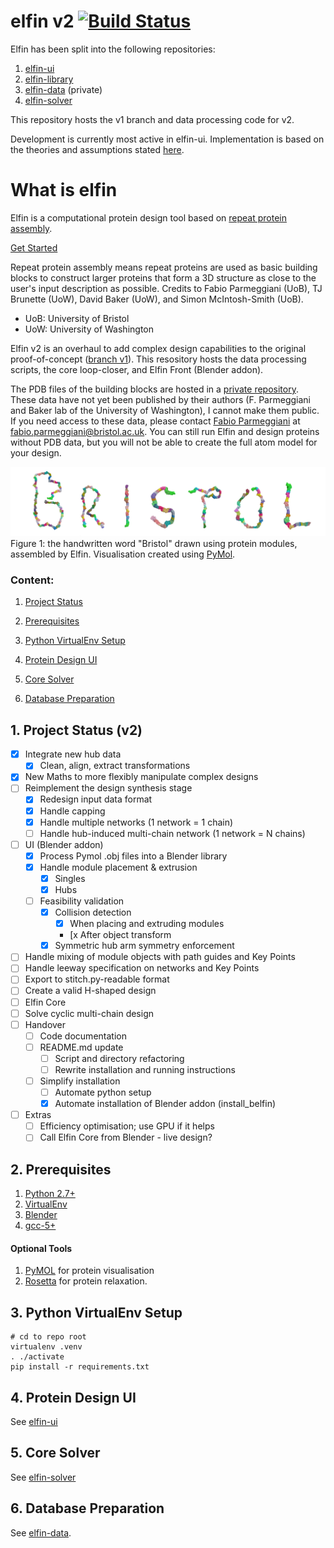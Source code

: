 # elfin v2 [![Build Status](https://travis-ci.com/joy13975/elfin.svg?branch=master)](https://travis-ci.com/joy13975/elfin)

Elfin has been split into the following repositories:
 1. [elfin-ui](https://github.com/joy13975/elfin-ui)
 2. [elfin-library](https://github.com/joy13975/elfin-library)
 3. [elfin-data](https://github.com/joy13975/elfin-data) (private)
 4. [elfin-solver](https://github.com/joy13975/elfin-solver)

This repository hosts the v1 branch and data processing code for v2.

Development is currently most active in elfin-ui. Implementation is based on the theories and assumptions stated [here](theories_and_assumptions.md).

# What is elfin

Elfin is a computational protein design tool based on [repeat protein assembly](https://www.sciencedirect.com/science/article/pii/S1047847717301417). 

[Get Started](#2-prerequisites)

Repeat protein assembly means repeat proteins are used as basic building blocks to construct larger proteins that form a 3D structure as close to the user's input description as possible. Credits to Fabio Parmeggiani (UoB), TJ Brunette (UoW), David Baker (UoW), and Simon McIntosh-Smith (UoB).

* UoB: University of Bristol
* UoW: University of Washington

Elfin v2 is an overhaul to add complex design capabilities to the original proof-of-concept ([branch v1](https://github.com/joy13975/elfin/tree/v1)). This resository hosts the data processing scripts, the core loop-closer, and Elfin Front (Blender addon). 

The PDB files of the building blocks are hosted in a [private repository](https://github.com/joy13975/elfin-db). These data have not yet been published by their authors (F. Parmeggiani and Baker lab of the University of Washington), I cannot make them public. If you need access to these data, please contact [Fabio Parmeggiani](https://github.com/parmef) at fabio.parmeggiani@bristol.ac.uk. You can still run Elfin and design proteins without PDB data, but you will not be able to create the full atom model for your design.

![alt tag](resources/diagrams/ProteinBristol.png)
Figure 1: the handwritten word "Bristol" drawn using protein modules, assembled by Elfin. Visualisation created using [PyMol](https://pymol.org).

### Content:
1. [Project Status](#1-project-status-v2)

2. [Prerequisites](#2-prerequisites)

3. [Python VirtualEnv Setup](#3-python-virtualenv-setup)

4. [Protein Design UI](#4-protein-design-ui)

5. [Core Solver](#5-core-solver)

6. [Database Preparation](#6-database-preparation)

## 1. Project Status (v2)
- [x] Integrate new hub data
    - [x] Clean, align, extract transformations
- [x] New Maths to more flexibly manipulate complex designs 
- [ ] Reimplement the design synthesis stage
    - [x] Redesign input data format
    - [x] Handle capping
    - [x] Handle multiple networks (1 network = 1 chain)
    - [ ] Handle hub-induced multi-chain network (1 network = N chains)
- [ ] UI (Blender addon)
    - [x] Process Pymol .obj files into a Blender library
    - [x] Handle module placement & extrusion
        - [x] Singles
        - [x] Hubs
    - [ ] Feasibility validation
        - [x] Collision detection
            - [x] When placing and extruding modules
            - [x After object transform
        - [x] Symmetric hub arm symmetry enforcement
- [ ] Handle mixing of module objects with path guides and Key Points
- [ ] Handle leeway specification on networks and Key Points
- [ ] Export to stitch.py-readable format
- [ ] Create a valid H-shaped design 
- [ ] Elfin Core
- [ ] Solve cyclic multi-chain design
- [ ] Handover
    - [ ] Code documentation
    - [ ] README.md update
        - [ ] Script and directory refactoring
        - [ ] Rewrite installation and running instructions
    - [ ] Simplify installation
        - [ ] Automate python setup
        - [x] Automate installation of Blender addon (install_belfin)
- [ ] Extras
    - [ ] Efficiency optimisation; use GPU if it helps
    - [ ] Call Elfin Core from Blender - live design?

## 2. Prerequisites
1. [Python 2.7+](https://www.python.org/downloads/release/python-279/)
2. [VirtualEnv](https://virtualenv.pypa.io/en/stable/)
3. [Blender](https://www.blender.org/)
4. [gcc-5+](https://gcc.gnu.org/)

#### Optional Tools
1. [PyMOL](https://www.pymol.org) for protein visualisation
2. [Rosetta](https://www.rosettacommons.org/software/license-and-download) for protein relaxation.

## 3. Python VirtualEnv Setup

```
# cd to repo root
virtualenv .venv
. ./activate
pip install -r requirements.txt
```

## 4. Protein Design UI

See [elfin-ui](https://github.com/joy13975/elfin-ui)

## 5. Core Solver

See [elfin-solver](https://github.com/joy13975/elfin-solver)

## 6. Database Preparation

See [elfin-data](https://github.com/joy13975/elfin-data).